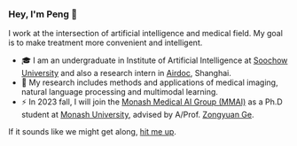 ### Hey, I'm Peng 👋

<!--
**Richard88888/Richard88888** is a ✨ _special_ ✨ repository because its `README.md` (this file) appears on your GitHub profile.

Here are some ideas to get you started:

- 🔭 I’m currently working on ...
- 🌱 I’m currently learning ...
- 👯 I’m looking to collaborate on ...
- 🤔 I’m looking for help with ...
- 💬 Ask me about ...
- 📫 How to reach me: ...
- 😄 Pronouns: ...
- ⚡ Fun fact: ...
- 📚 I'm passionate about writing. I frequently [blog](https://blog.kzakka.com/) and write [tutorials](https://kevinzakka.github.io/).
- 💻 I previously interned at [Google Brain](https://research.google/teams/brain/robotics/) and [X, The Moonshot Factory](https://x.company/) (formerly Google X).
-->

I work at the intersection of artificial intelligence and medical field. My goal is to make treatment more convenient and intelligent.

- 🎓 I am an undergraduate in Institute of Artificial Intelligence at [Soochow University](https://eng.suda.edu.cn/) and also a research intern in [Airdoc](https://www.airdoc.com/english/index.html), Shanghai.
- 🤖 My research includes methods and applications of medical imaging, natural language processing and multimodal learning.
- ⚡ In 2023 fall, I will join the [Monash Medical AI Group (MMAI)](https://www.monash.edu/mmai-group) as a Ph.D student at [Monash University](https://www.monash.edu/), advised by A/Prof. [Zongyuan Ge](https://zongyuange.github.io/).

If it sounds like we might get along, [hit me up](mailto:richardxp888@gmail.com).
